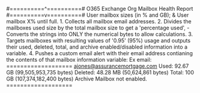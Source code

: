 #==========^==========#
    O365 Exchange Org Mailbox Health Report
#==========v==========#
User mailbox sizes (in % and GB); & User mailbox X% until full.
    1. Collects all mailbox email addresses. 
    2. Divides the mailboxes used size by the total mailbox size to get a 'percentage used',
        -Converts the strings into ONLY the numerical bytes to allow calculations.
    3. Targets mailboxes with resulting values of '0.95' (95%) usage and outputs their used, deleted, total, and archive enabled/disabled information into a variable.
    4. Pushes a custom email alert with their email address contianing the contents of that mailbox information variable:
        Ex email: 
            ===================
            ajones@assurancemortgage.com 
            Used: 92.67 GB (99,505,953,735 bytes)
            Deleted: 48.28 MB (50,624,861 bytes)
            Total: 100 GB (107,374,182,400 bytes)
            Archive Mailbox not enabled.
            ===================